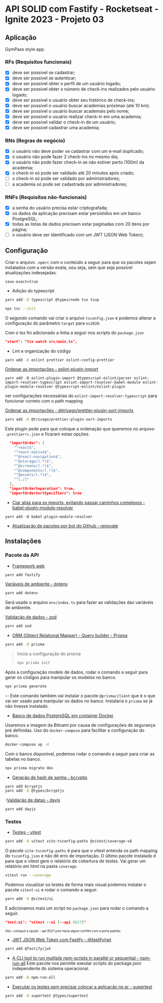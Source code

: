 # API SOLID com Fastify - Rocketseat - Ignite 2023 - Projeto 03

## Aplicação

GymPass style app.

### RFs (Requisitos funcionais)

- [x] deve ser possível se cadastrar;
- [x] deve ser possível se autenticar;
- [x] deve ser possível obter o perfil de um usuário logado;
- [x] deve ser possível obter o número de check-ins realizados pelo usuário logado;
- [x] deve ser possível o usuário obter seu histórico de check-ins;
- [x] deve ser possível o usuário buscar academias próximas (até 10 km);
- [x] deve ser possível o usuário buscar academais pelo nome;
- [x] deve ser possível o usuário realizar check-in em uma academia;
- [x] deve ser possível validar o check-in de um usuário;
- [x] deve ser possível cadastrar uma academia;

### RNs (Regras de negócio)

- [x] o usuário não deve poder se cadastrar com um e-mail duplicado;
- [x] o usuário não pode fazer 2 check-ins no mesmo dia;
- [x] o usuário não pode fazer check-in se não estiver perto (100m) da academia;
- [x] o check-in só pode ser validado até 20 minutos após criado;
- [ ] o check-in só pode ser validado por administradores;
- [ ] a academia só pode ser cadastrada por administradores;

### RNFs (Requisitos não-funcionais)

- [x] a senha do usuário precisa estar criptografada;
- [x] os dados da aplicação precisam estar persistidos em um banco PostgreSQL;
- [x] todas as listas de dados precisam estar paginadas com 20 itens por página;
- [ ] o usuário deve ser identificado com um JWT (JSON Web Token);

## Configuração

Criar o arquivo `.npmrc` com o conteúdo a seguir para que os pacotes sejam instalados com a versão exata, oou seja, sem que seja possível atualizações indesejadas.

```
save-exact=true
```

- Adição do typescript

```bash
yarn add -D typescript @types/node tsx tsup

npx tsc --init
```

O segundo comando vai criar o arquivo `tsconfig.json` e podemos alterar a configuração do parâmetro `target` para `es2020`.

Com o tsx foi adicionado a linha a seguir nos scripts do `package.json`

```json
"start": "tsx watch src/main.ts",
```



- Lint e organização do código

```bash
yarn add -D eslint prettier eslint-config-prettier
```

[Ordenar as importações - eslint-plugin-import](https://github.com/import-js/eslint-plugin-import/)

```
yarn add -D eslint-plugin-import @typescript-eslint/parser eslint-import-resolver-typescript eslint-import-resolver-babel-module eslint-plugin-module-resolver @typescript-eslint/eslint-plugin
```

ver configurações necessárias do `eslint-import-resolver-typescript` para funcionar correto com o path mapping

[Ordenar as importações - @trivago/prettier-plugin-sort-imports](https://github.com/trivago/prettier-plugin-sort-imports#readme)

```bash
yarn add -D @trivago/prettier-plugin-sort-imports
```

Este plugin pede para que coloque a ordenação que queremos no arquivo `.prettierrc.json` e ficaram estas opções.

```json
  "importOrder": [
    "^react$",
    "^react-native$",
    "^@react-navigation$",
    "^@storage/(.*)$",
    "^@screens/(.*)$",
    "^@components/(.*)$",
    "^@assets/(.*)$",
    "^[./]"
  ],
  "importOrderSeparation": true,
  "importOrderSortSpecifiers": true
```

- [Ciar alias para os imports, evitando passar caminhos complexos - babel-plugin-module-resolver](https://github.com/tleunen/babel-plugin-module-resolver)
```
yarn add -D babel-plugin-module-resolver
```



- [Atualização de pacotes por bot do Github - renovate](https://docs.renovatebot.com/)

## Instalações

### Pacote da API

- [Framework web](https://fastify.dev/docs/latest/Guides/Getting-Started)

```bash
yarn add fastify
```

[Variáveis de ambiente - dotenv](https://www.npmjs.com/package/dotenv)

```bash
yarn add dotenv
```

Será usado o arquivo `env/index.ts` para fazer as validações das variáveis de ambiente.

[Validação de dados - zod](https://www.npmjs.com/package/zod)

```bash
yarn add zod
```



- [ORM (Object Relational Mapper) - Query builder - Prisma](https://www.prisma.io/docs/getting-started/quickstart)

```bash
yarn add -D prisma
```

>Inicia a configuração do prisma
>
>```bash
>npx prisma init
>```

Após a configuração modelo de dados, rodar o comando a seguir para gerar os códigos para manipular os modelos no banco.

```bash
npx prisma generate
```
-- Este comando também vai instalar o pacote `@prisma/client` que é o que vai ser usado para manipular os dados no banco.
Instalaria o `prisma` se já não tivesse instalado.


- [Banco de dados PostgreSQL em container Docker](https://hub.docker.com/r/bitnami/postgresql)

Usaremos a imagem da Bitnami por causa de configurações de segurança pré definidas.
Uso do `docker-compose` para facilitar a configuração do banco.

```bash
docker-compose up -d
```

Com o banco disponível, podemos rodar o comando a seguir para criar as tabelas no banco.

```bash
npx prisma migrate dev
```


- [Geração de hash de senha - bcryptjs](https://www.npmjs.com/package/bcryptjs)
```bash
yarn add bcryptjs
yarn add -D @types/bcryptjs
```


-[Validação de datas - dayjs](https://day.js.org/docs/en/installation/installation)

```bash
yarn add dayjs
```

### Testes

- [Testes - vitest](https://github.com/vitest-dev/vitest)

```bash
yarn add -D vitest vite-tsconfig-paths @vitest/coverage-v8
```

O pacote `vite-tsconfig-paths` é para que o vitest entenda os path mapping do `tsconfig.json` e não dê erro de importação.
O último pacote instalado é para que o vitest gere o relatório de cobertura de testes. Vai gerar um relatório em html na pasta `coverage`.
```bash
vitest run --coverage
```

Podemos visualizar os testes de forma mais visual podemos instalar o pacote `vitest-ui` e rodar o comando a seguir.

```bash
yarn add -D @vitest/ui
```

E adicionamos mais um script no `package.json` para rodar o comando a seguir.

```json
"test:ui": "vitest --ui [--api 9527]"
```

<p style="font-size: 10px">Obs.: coloquei a opção --api 9527 pois havia algum conflito com a porta padrão.</p>



- [JWT JSON Web Token com Fastify - @fastify/jwt](https://github.com/fastify/fastify-jwt)

```bash
yarn add @fastify/jwt
```



- [A CLI tool to run multiple npm-scripts in parallel or sequential - npm-run-all](https://github.com/mysticatea/npm-run-all)
Este pacote nos permite exeutar scripts do package.json independente do sistema operacional.

```bash
yarn add -D npm-run-all
```



- [Executar os testes sem precisar colocar a aplicação no ar - supertest](https://www.npmjs.com/package/supertest)

```bash
yarn add -D supertest @types/supertest
```

